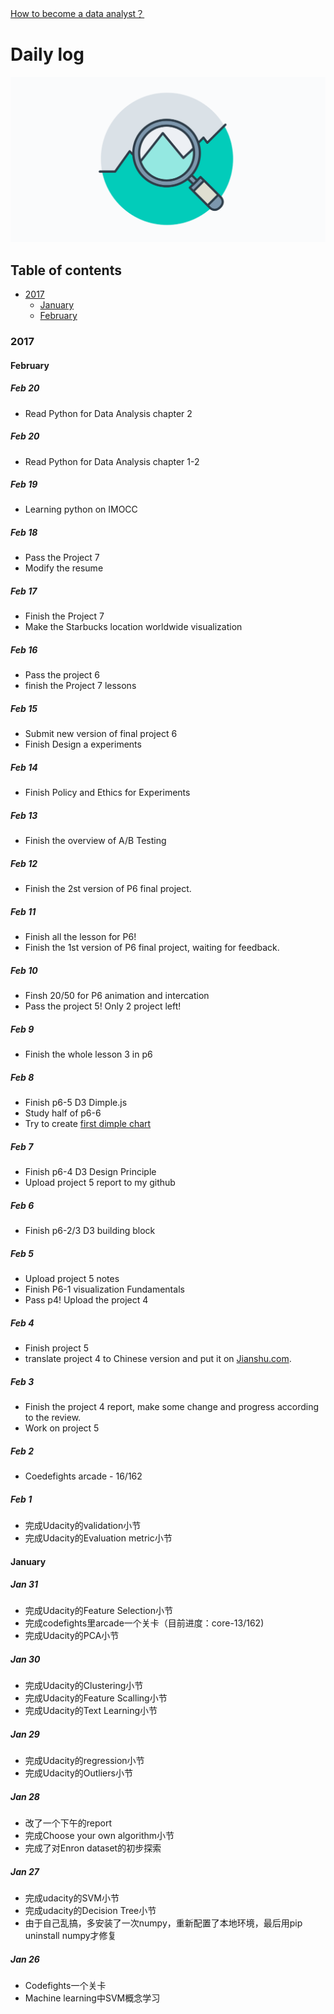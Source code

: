[How to become a data analyst？](README.md)

# Daily log
![Become a data analyst!](extras/Data-Analyst.png)
## Table of contents
- [2017](#2017)
  - [January](#January)
  - [February](#february)



### 2017

#### February

##### Feb 20
 - Read Python for Data Analysis chapter 2

##### Feb 20
 - Read Python for Data Analysis chapter 1-2

##### Feb 19
   - Learning python on IMOCC

##### Feb 18
 - Pass the Project 7
 - Modify the resume

##### Feb 17
 - Finish the Project 7
 - Make the Starbucks location worldwide visualization

##### Feb 16
 - Pass the project 6
 - finish the Project 7 lessons

##### Feb 15
 - Submit new version of final project 6
 - Finish Design a experiments

##### Feb 14
 - Finish Policy and Ethics for Experiments

##### Feb 13
 - Finish the overview of A/B Testing

##### Feb 12
 - Finish the 2st version of P6 final project.

##### Feb 11
 - Finish all the lesson for P6!
 - Finish the 1st version of P6 final project, waiting for feedback.

##### Feb 10
 - Finsh 20/50 for P6 animation and intercation
 - Pass the project 5! Only 2 project left!

##### Feb 9
 - Finish the whole lesson 3 in p6

##### Feb 8
 - Finish p6-5 D3 Dimple.js
 - Study half of p6-6
 - Try to create [first dimple chart](http://bl.ocks.org/clarkyu2016/fdee38a185c8c1257cf337e96b89ab8d)

##### Feb 7
 - Finish p6-4 D3 Design Principle
 - Upload project 5 report to my github

##### Feb 6
 - Finish p6-2/3 D3 building block

##### Feb 5
 - Upload project 5 notes
 - Finish P6-1 visualization Fundamentals
 - Pass p4! Upload the project 4

##### Feb 4
 - Finish project 5
 - translate project 4 to Chinese version and put it on [Jianshu.com](http://www.jianshu.com/p/b690974e8146).

##### Feb 3
 - Finish the project 4 report, make some change and progress according to the review.
 - Work on project 5

##### Feb 2
 - Coedefights arcade - 16/162

##### Feb 1
 - 完成Udacity的validation小节
 - 完成Udacity的Evaluation metric小节



#### January
##### Jan 31
 - 完成Udacity的Feature Selection小节
 - 完成codefights里arcade一个关卡（目前进度：core-13/162)
 - 完成Udacity的PCA小节

##### Jan 30
 - 完成Udacity的Clustering小节
 - 完成Udacity的Feature Scalling小节
 - 完成Udacity的Text Learning小节

##### Jan 29
 - 完成Udacity的regression小节
 - 完成Udacity的Outliers小节

##### Jan 28
 - 改了一个下午的report
 - 完成Choose your own algorithm小节
 - 完成了对Enron dataset的初步探索

##### Jan 27
 - 完成udacity的SVM小节
 - 完成udacity的Decision Tree小节
 - 由于自己乱搞，多安装了一次numpy，重新配置了本地环境，最后用pip uninstall numpy才修复

##### Jan 26
 - Codefights一个关卡
 - Machine learning中SVM概念学习
